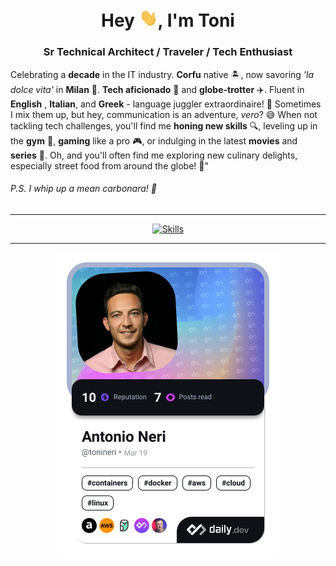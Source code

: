 <h1 align="center">Hey <img src="./hey.gif" width="30px">, I'm Toni</h1>
<h3 align="center">Sr Technical Architect / Traveler / Tech Enthusiast</h3>

Celebrating a **decade** in the IT industry. **Corfu** native 🏝️, now savoring _'la dolce vita'_ in **Milan** 🏢. **Tech aficionado** 🤖 and **globe-trotter** ✈️. Fluent in **English** , **Italian**, and **Greek** - language juggler extraordinaire! 🤹 Sometimes I mix them up, but hey, communication is an adventure, _vero_? 😅
When not tackling tech challenges, you'll find me **honing new skills** 🔍, leveling up in the **gym** 💪, **gaming** like a pro 🎮, or indulging in the latest **movies** and **series** 🍿. Oh, and you'll often find me exploring new culinary delights, especially street food from around the globe! 🌮"

<h6>P.S. I whip up a mean carbonara! 🍝</h6>

---

<div align="center">

  [![Skills](https://skillicons.dev/icons?i=azure,aws,gcp,openshift,kubernetes,docker,bash,vscode,sublime,terraform,linux,redhat,ubuntu,windows&theme=dark)](https://skillicons.dev)

---

  <a href="https://app.daily.dev/tonineri">
    <img src="./devcard.png" width="356" alt="Antonio Neri's Dev Card"/>
  </a>
</div>
